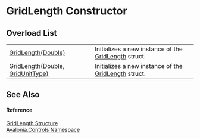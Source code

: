 # GridLength Constructor


## Overload List
<table>
<tr>
<td><a href="M_Avalonia_Controls_GridLength__ctor_1">GridLength(Double)</a></td>
<td>Initializes a new instance of the <a href="T_Avalonia_Controls_GridLength">GridLength</a> struct.</td>
</tr>
<tr>
<td><a href="M_Avalonia_Controls_GridLength__ctor">GridLength(Double, GridUnitType)</a></td>
<td>Initializes a new instance of the <a href="T_Avalonia_Controls_GridLength">GridLength</a> struct.</td>
</tr>
</table>

## See Also


#### Reference
<a href="T_Avalonia_Controls_GridLength">GridLength Structure</a>  
<a href="N_Avalonia_Controls">Avalonia.Controls Namespace</a>  

